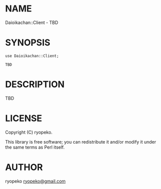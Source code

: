 # NAME

Daioikachan::Client - TBD

# SYNOPSIS

    use Daioikachan::Client;

    TBD

# DESCRIPTION

TBD

# LICENSE

Copyright (C) ryopeko.

This library is free software; you can redistribute it and/or modify
it under the same terms as Perl itself.

# AUTHOR

ryopeko <ryopeko@gmail.com>
